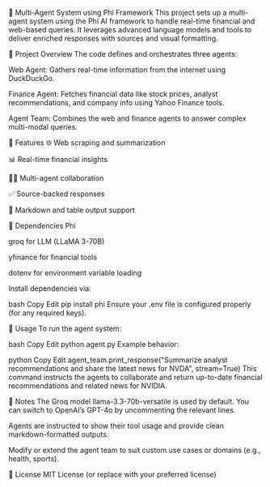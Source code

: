 🧠 Multi-Agent System using Phi Framework
This project sets up a multi-agent system using the Phi AI framework to handle real-time financial and web-based queries. It leverages advanced language models and tools to deliver enriched responses with sources and visual formatting.

📁 Project Overview
The code defines and orchestrates three agents:

Web Agent: Gathers real-time information from the internet using DuckDuckGo.

Finance Agent: Fetches financial data like stock prices, analyst recommendations, and company info using Yahoo Finance tools.

Agent Team: Combines the web and finance agents to answer complex multi-modal queries.

🔧 Features
🌐 Web scraping and summarization

📊 Real-time financial insights

🧑‍💻 Multi-agent collaboration

✅ Source-backed responses

📄 Markdown and table output support

🧩 Dependencies
Phi

groq for LLM (LLaMA 3-70B)

yfinance for financial tools

dotenv for environment variable loading

Install dependencies via:

bash
Copy
Edit
pip install phi
Ensure your .env file is configured properly (for any required keys).

🚀 Usage
To run the agent system:

bash
Copy
Edit
python agent.py
Example behavior:

python
Copy
Edit
agent_team.print_response("Summarize analyst recommendations and share the latest news for NVDA", stream=True)
This command instructs the agents to collaborate and return up-to-date financial recommendations and related news for NVIDIA.

📎 Notes
The Groq model llama-3.3-70b-versatile is used by default. You can switch to OpenAI’s GPT-4o by uncommenting the relevant lines.

Agents are instructed to show their tool usage and provide clean markdown-formatted outputs.

Modify or extend the agent team to suit custom use cases or domains (e.g., health, sports).

📜 License
MIT License (or replace with your preferred license)
